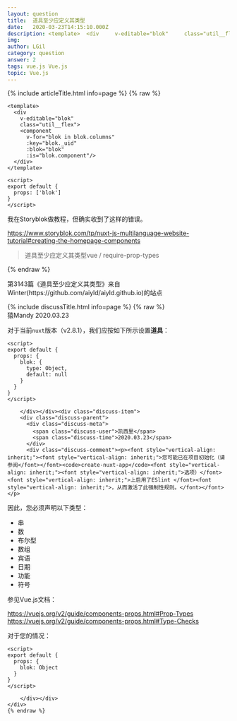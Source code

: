 ```yaml
---
layout: question
title:  道具至少应定义其类型
date:   2020-03-23T14:15:10.000Z
description: <template>  <div     v-editable="blok"     class="util__flex">    <compon...
img: 
author: LGil
category: question
answer: 2
tags: vue.js Vue.js
topic: Vue.js
---
```

<div class="article-root">
  <div class="article">
    {% include articleTitle.html info=page %}
    {% raw %}
    <div class="article-content"><pre><code>&lt;template&gt;<font></font>
  &lt;div <font></font>
    v-editable="blok" <font></font>
    class="util__flex"&gt;<font></font>
    &lt;component <font></font>
      v-for="blok in blok.columns" <font></font>
      :key="blok._uid" <font></font>
      :blok="blok" <font></font>
      :is="blok.component"/&gt;<font></font>
  &lt;/div&gt;<font></font>
&lt;/template&gt;<font></font>
<font></font>
&lt;script&gt;<font></font>
export default {<font></font>
  props: ['blok']<font></font>
}<font></font>
&lt;/script&gt;<font></font>
</code></pre>

<p><font style="vertical-align: inherit;"><font style="vertical-align: inherit;">我在Storyblok做教程，但确实收到了这样的错误。</font></font></p>

<p><a href="https://www.storyblok.com/tp/nuxt-js-multilanguage-website-tutorial#creating-the-homepage-components" rel="nofollow noreferrer"><font style="vertical-align: inherit;"><font style="vertical-align: inherit;">https://www.storyblok.com/tp/nuxt-js-multilanguage-website-tutorial#creating-the-homepage-components</font></font></a></p>

<blockquote>
  <p><font style="vertical-align: inherit;"><font style="vertical-align: inherit;">道具至少应定义其类型vue / require-prop-types</font></font></p>
</blockquote></div>
    {% endraw %}
  </div>
  <p class="winter_mark">第3143篇《道具至少应定义其类型》来自Winter(https://github.com/aiyld/aiyld.github.io)的站点</p>
  <div class="discuss-wrapper">
    {% include discussTitle.html info=page %}
    {% raw %}
    <div class="discuss-list">
    <div class="discuss-item">
        <div class="discuss-parent">
          <div class="discuss-meta">
            <span class="discuss-user">猿Mandy</span>
            <span class="discuss-time">2020.03.23</span>
          </div>
          <div class="discuss-comment"><p><font style="vertical-align: inherit;"><font style="vertical-align: inherit;">对于当前</font></font><code>nuxt</code><font style="vertical-align: inherit;"><font style="vertical-align: inherit;">版本（v2.8.1），我们应按</font><font style="vertical-align: inherit;">如下所示</font><font style="vertical-align: inherit;">设置</font></font><strong><font style="vertical-align: inherit;"><font style="vertical-align: inherit;">道具</font></font></strong><font style="vertical-align: inherit;"><font style="vertical-align: inherit;">：</font></font></p>

<pre><code>&lt;script&gt;<font></font>
export default {<font></font>
  props: {<font></font>
    blok: {<font></font>
      type: Object,<font></font>
      default: null<font></font>
    }<font></font>
  }<font></font>
}<font></font>
&lt;/script&gt;<font></font>
</code></pre></div>
        </div></div><div class="discuss-item">
        <div class="discuss-parent">
          <div class="discuss-meta">
            <span class="discuss-user">凯西里</span>
            <span class="discuss-time">2020.03.23</span>
          </div>
          <div class="discuss-comment"><p><font style="vertical-align: inherit;"><font style="vertical-align: inherit;">您可能已在项目初始化（请参阅</font></font><code>create-nuxt-app</code><font style="vertical-align: inherit;"><font style="vertical-align: inherit;">选项）</font><font style="vertical-align: inherit;">上启用了ESlint </font><font style="vertical-align: inherit;">，从而激活了此强制性规则。</font></font></p>

<p><font style="vertical-align: inherit;"><font style="vertical-align: inherit;">因此，您必须声明以下类型：</font></font></p>

<ul>
<li><font style="vertical-align: inherit;"><font style="vertical-align: inherit;">串</font></font></li>
<li><font style="vertical-align: inherit;"><font style="vertical-align: inherit;">数</font></font></li>
<li><font style="vertical-align: inherit;"><font style="vertical-align: inherit;">布尔型</font></font></li>
<li><font style="vertical-align: inherit;"><font style="vertical-align: inherit;">数组</font></font></li>
<li><font style="vertical-align: inherit;"><font style="vertical-align: inherit;">宾语</font></font></li>
<li><font style="vertical-align: inherit;"><font style="vertical-align: inherit;">日期</font></font></li>
<li><font style="vertical-align: inherit;"><font style="vertical-align: inherit;">功能</font></font></li>
<li><font style="vertical-align: inherit;"><font style="vertical-align: inherit;">符号</font></font></li>
</ul>

<p><font style="vertical-align: inherit;"><font style="vertical-align: inherit;">参见Vue.js文档：</font></font></p>

<p><a href="https://vuejs.org/v2/guide/components-props.html#Prop-Types" rel="noreferrer"><font style="vertical-align: inherit;"><font style="vertical-align: inherit;">https://vuejs.org/v2/guide/components-props.html#Prop-Types </font></font></a>
<a href="https://vuejs.org/v2/guide/components-props.html#Type-Checks" rel="noreferrer"><font style="vertical-align: inherit;"><font style="vertical-align: inherit;">https://vuejs.org/v2/guide/components-props.html#Type-Checks</font></font></a></p>

<p><font style="vertical-align: inherit;"><font style="vertical-align: inherit;">对于您的情况：</font></font></p>

<pre><code>&lt;script&gt;<font></font>
export default {<font></font>
  props: {<font></font>
    blok: Object<font></font>
  }<font></font>
}<font></font>
&lt;/script&gt;<font></font>
</code></pre></div>
        </div></div>
    </div>
    {% endraw %}
  </div>
<div>
